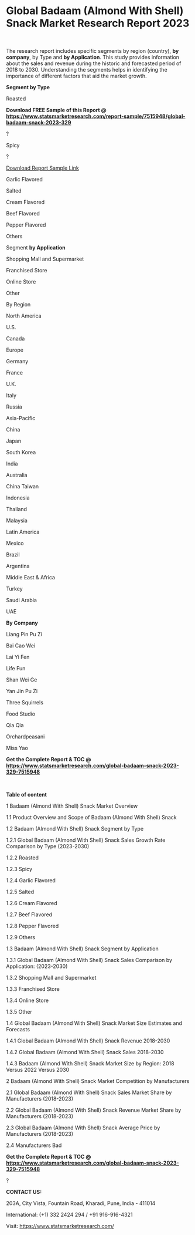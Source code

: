 <h1>Global Badaam (Almond With Shell) Snack Market Research Report 2023</h1><br/><p>The research report includes specific segments by region (country), <strong>by company</strong>, by Type and <strong>by Application</strong>. This study provides information about the sales and revenue during the historic and forecasted period of 2018 to 2030. Understanding the segments helps in identifying the importance of different factors that aid the market growth.</p>
 
 
 
 <p><strong>Segment by Type</strong></p>
 
 
 
 <p>Roasted</p>
 
 
 
 <div><b>Download FREE Sample of this Report @ <a href="https://www.statsmarketresearch.com/download-free-sample/7515948/global-badaam-snack-2023-329">https://www.statsmarketresearch.com/report-sample/7515948/global-badaam-snack-2023-329</a></b></div>
 
 
 
 <p>? </p>
 
 
 
 <p>Spicy</p>
 
 
 
 <p>? </p>
 
 
 
 <p><a href="https://www.statsmarketresearch.com/download-free-sample/7515948/global-badaam-snack-2023-329">Download Report Sample Link</a></p>
 
 
 
 <p>Garlic Flavored</p>
 
 
 
 <p>Salted</p>
 
 
 
 <p>Cream Flavored</p>
 
 
 
 <p>Beef Flavored</p>
 
 
 
 <p>Pepper Flavored</p>
 
 
 
 <p>Others</p>
 
 
 
 <p>Segment <strong>by Application</strong></p>
 
 
 
 <p>Shopping Mall and Supermarket</p>
 
 
 
 <p>Franchised Store</p>
 
 
 
 <p>Online Store</p>
 
 
 
 <p>Other</p>
 
 
 
 <p>By Region</p>
 
 
 
 <p>North America</p>
 
 
 
 <p>U.S.</p>
 
 
 
 <p>Canada</p>
 
 
 
 <p>Europe</p>
 
 
 
 <p>Germany</p>
 
 
 
 <p>France</p>
 
 
 
 <p>U.K.</p>
 
 
 
 <p>Italy</p>
 
 
 
 <p>Russia</p>
 
 
 
 <p>Asia-Pacific</p>
 
 
 
 <p>China</p>
 
 
 
 <p>Japan</p>
 
 
 
 <p>South Korea</p>
 
 
 
 <p>India</p>
 
 
 
 <p>Australia</p>
 
 
 
 <p>China Taiwan</p>
 
 
 
 <p>Indonesia</p>
 
 
 
 <p>Thailand</p>
 
 
 
 <p>Malaysia</p>
 
 
 
 <p>Latin America</p>
 
 
 
 <p>Mexico</p>
 
 
 
 <p>Brazil</p>
 
 
 
 <p>Argentina</p>
 
 
 
 <p>Middle East & Africa</p>
 
 
 
 <p>Turkey</p>
 
 
 
 <p>Saudi Arabia</p>
 
 
 
 <p>UAE</p>
 
 
 
 <p><strong>By Company</strong></p>
 
 
 
 <p>Liang Pin Pu Zi</p>
 
 
 
 <p>Bai Cao Wei</p>
 
 
 
 <p>Lai Yi Fen</p>
 
 
 
 <p>Life Fun</p>
 
 
 
 <p>Shan Wei Ge</p>
 
 
 
 <p>Yan Jin Pu Zi</p>
 
 
 
 <p>Three Squirrels</p>
 
 
 
 <p>Food Studio</p>
 
 
 
 <p>Qia Qia</p>
 
 
 
 <p>Orchardpeasani</p>
 
 
 
 <p>Miss Yao</p>
 
 
 
 <div><b>Get the Complete Report & TOC @ <a href="https://www.statsmarketresearch.com/global-badaam-snack-2023-329-7515948">https://www.statsmarketresearch.com/global-badaam-snack-2023-329-7515948</a></b></div>
 
 
 
 <p><br />
 
 <b>Table of content</b></p>
 
 
 
 <p>1 Badaam (Almond With Shell) Snack Market Overview<br />
 
 1.1 Product Overview and Scope of Badaam (Almond With Shell) Snack<br />
 
 1.2 Badaam (Almond With Shell) Snack Segment by Type<br />
 
 1.2.1 Global Badaam (Almond With Shell) Snack Sales Growth Rate Comparison by Type (2023-2030)<br />
 
 1.2.2 Roasted<br />
 
 1.2.3 Spicy<br />
 
 1.2.4 Garlic Flavored<br />
 
 1.2.5 Salted<br />
 
 1.2.6 Cream Flavored<br />
 
 1.2.7 Beef Flavored<br />
 
 1.2.8 Pepper Flavored<br />
 
 1.2.9 Others<br />
 
 1.3 Badaam (Almond With Shell) Snack Segment by Application<br />
 
 1.3.1 Global Badaam (Almond With Shell) Snack Sales Comparison by Application: (2023-2030)<br />
 
 1.3.2 Shopping Mall and Supermarket<br />
 
 1.3.3 Franchised Store<br />
 
 1.3.4 Online Store<br />
 
 1.3.5 Other<br />
 
 1.4 Global Badaam (Almond With Shell) Snack Market Size Estimates and Forecasts<br />
 
 1.4.1 Global Badaam (Almond With Shell) Snack Revenue 2018-2030<br />
 
 1.4.2 Global Badaam (Almond With Shell) Snack Sales 2018-2030<br />
 
 1.4.3 Badaam (Almond With Shell) Snack Market Size by Region: 2018 Versus 2022 Versus 2030<br />
 
 2 Badaam (Almond With Shell) Snack Market Competition by Manufacturers<br />
 
 2.1 Global Badaam (Almond With Shell) Snack Sales Market Share by Manufacturers (2018-2023)<br />
 
 2.2 Global Badaam (Almond With Shell) Snack Revenue Market Share by Manufacturers (2018-2023)<br />
 
 2.3 Global Badaam (Almond With Shell) Snack Average Price by Manufacturers (2018-2023)<br />
 
 2.4 Manufacturers Bad</p>
 
 
 
 <div><b>Get the Complete Report & TOC @ <a href="https://www.statsmarketresearch.com/global-badaam-snack-2023-329-7515948">https://www.statsmarketresearch.com/global-badaam-snack-2023-329-7515948</a></b></div>
 
 
 
 <p>? </p>
 
 
 
 <p><b>CONTACT US:</b><br />
 
 203A, City Vista, Fountain Road, Kharadi, Pune, India - 411014<br />
 
 International: (+1) 332 2424 294 / +91 916-916-4321<br />
 
 Visit: <a href="https://www.statsmarketresearch.com/">https://www.statsmarketresearch.com/</a></p>